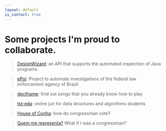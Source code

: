 ```yaml
---
layout: default
is_contact: true
---
```


# Some projects I'm proud to collaborate.

> [DesignWizard](http://github.com/joaorthurbm/designwizard): an API that supports the automated inspection of Java programs.

> [ePol](http://g1.globo.com/pb/paraiba/noticia/2016/10/sistema-da-ufcg-e-adotado-pela-policia-federal-para-agilizar-inqueritos.html): Project to automate investigations of the federal law enforcement agency of Brazil 

> [deciframe](http://www.deciframe.com): find out songs that you already know how to play

> [tst-eda](http://tst-eda.splab.ufcg.edu.br): online juri for data structures and algorithms students

> [House of Cunha](www.houseofcunha.com.br): how do congressman vote?

> [Quem me representa?](http://qmrepresenta.com.br) What if I was a congressman?
